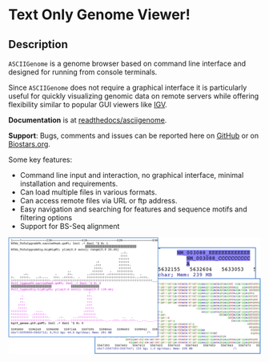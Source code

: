 Text Only Genome Viewer!
========================


<!-- 
MEMO: Compile, package and upload to github releases
- Write-out jar from Eclipse
cd ~/svn_git/ASCIIGenome/trunk
mkdir ASCIIGenome-1.0.0 # This should match the version in ArgParse
cp ASCIIGenome ASCIIGenome-1.0.0/
cp /Users/berald01/Dropbox/Public/ASCIIGenome.jar ASCIIGenome-1.0.0/
zip -r ASCIIGenome-1.0.0.zip ASCIIGenome-1.0.0
rm -r ASCIIGenome-1.0.0

// Upload ASCIIGenome-x.y.z.zip to github releases and delete

// Update brew formula 
// Edit install/brew/asciigenome.rb to change release version and sha sum.
shasum -a 256 ASCIIGenome-1.0.0.zip

// Update bioconda
cd /Users/berald01/svn_git/bioconda-recipes
svn checkout https://github.com/bioconda/bioconda-recipes/trunk/recipes/asciigenome
cd asciigenome
// Edit meta.yaml to new version
-->

Description
-----------

`ASCIIGenome` is a genome browser based on command line interface and designed for running from console terminals.

Since `ASCIIGenome` does not require a graphical interface it is particularly
useful for  quickly visualizing genomic data on remote servers while offering flexibility similar to popular GUI viewers like [IGV](https://www.broadinstitute.org/igv/).

**Documentation** is at [readthedocs/asciigenome](http://asciigenome.readthedocs.io/en/latest/).

**Support**: Bugs, comments and issues can be reported here on [GitHub](https://github.com/dariober/ASCIIGenome/issues) or on [Biostars.org](https://www.biostars.org/).

Some key features:

* Command line input and interaction, no graphical interface, minimal installation and requirements.
* Can load multiple files in various formats.
* Can access remote files via URL or ftp address.
* Easy navigation and searching for features and sequence motifs and filtering options
* Support for BS-Seq alignment

<img src="docs/screenshots/composite.png" width="800">

